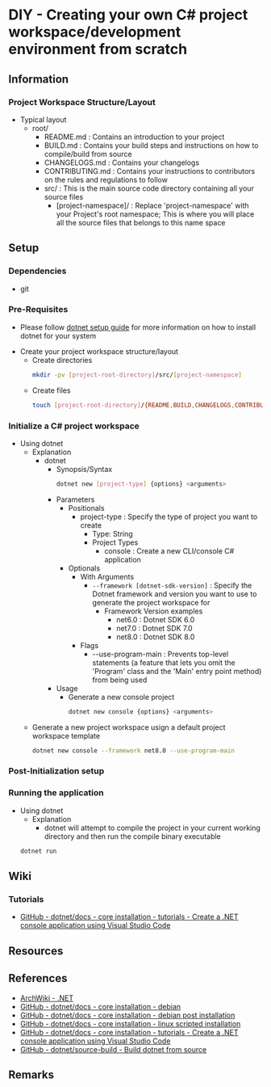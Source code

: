 # DIY - Creating your own C# project workspace/development environment from scratch

## Information

### Project Workspace Structure/Layout
- Typical layout
    - root/
        + README.md : Contains an introduction to your project
        + BUILD.md : Contains your build steps and instructions on how to compile/build from source
        + CHANGELOGS.md : Contains your changelogs
        + CONTRIBUTING.md : Contains your instructions to contributors on the rules and regulations to follow
        - src/ : This is the main source code directory containing all your source files
            - [project-namespace]/ : Replace 'project-namespace' with your Project's root namespace; This is where you will place all the source files that belongs to this name space

## Setup

### Dependencies
+ git

### Pre-Requisites
+ Please follow [dotnet setup guide](/Docs/Programming/Languages/C#/Guides/Compiler/dotnet/setup.md) for more information on how to install dotnet for your system

- Create your project workspace structure/layout
    - Create directories
        ```bash
        mkdir -pv [project-root-directory]/src/[project-namespace]
        ```
    - Create files
        ```bash
        touch [project-root-directory]/{README,BUILD,CHANGELOGS,CONTRIBUTING}.md
        ```

### Initialize a C# project workspace
- Using dotnet
    - Explanation
        - dotnet
            - Synopsis/Syntax
                ```bash
                dotnet new [project-type] {options} <arguments>
                ```
            - Parameters
                - Positionals
                    - project-type : Specify the type of project you want to create
                        + Type: String
                        - Project Types
                            + console : Create a new CLI/console C# application
                - Optionals
                    - With Arguments
                        - `--framework [dotnet-sdk-version]` : Specify the Dotnet framework and version you want to use to generate the project workspace for
                            - Framework Version examples
                                + net6.0 : Dotnet SDK 6.0
                                + net7.0 : Dotnet SDK 7.0
                                + net8.0 : Dotnet SDK 8.0
                    - Flags
                        + --use-program-main : Prevents top-level statements (a feature that lets you omit the 'Program' class and the 'Main' entry point method) from being used
            - Usage
                - Generate a new console project
                    ```bash
                    dotnet new console {options} <arguments>
                    ```
    - Generate a new project workspace usign a default project workspace template
        ```bash
        dotnet new console --framework net8.0 --use-program-main
        ```

### Post-Initialization setup


### Running the application
- Using dotnet
    - Explanation
        + dotnet will attempt to compile the project in your current working directory and then run the compile binary executable
    ```bash
    dotnet run
    ```

## Wiki
### Tutorials
+ [GitHub - dotnet/docs - core installation - tutorials - Create a .NET console application using Visual Studio Code](https://github.com/dotnet/docs/blob/main/docs/core/tutorials/with-visual-studio-code.md)

## Resources

## References 
+ [ArchWiki - .NET](https://wiki.archlinux.org/title/.NET)
+ [GitHub - dotnet/docs - core installation - debian](https://github.com/dotnet/docs/blob/main/docs/core/install/linux-debian.md)
+ [GitHub - dotnet/docs - core installation - debian post installation](https://github.com/dotnet/docs/blob/main/docs/core/install/includes/linux-install-80-apt.md)
+ [GitHub - dotnet/docs - core installation - linux scripted installation](https://github.com/dotnet/docs/blob/main/docs/core/install/linux-scripted-manual.md#scripted-install)
+ [GitHub - dotnet/docs - core installation - tutorials - Create a .NET console application using Visual Studio Code](https://github.com/dotnet/docs/blob/main/docs/core/tutorials/with-visual-studio-code.md)
+ [GitHub - dotnet/source-build - Build dotnet from source](https://github.com/dotnet/source-build)

## Remarks

